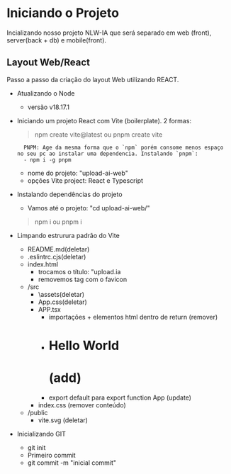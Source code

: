 # Iniciando o Projeto

Incializando nosso projeto NLW-IA que será separado em web (front), server(back + db) e mobile(front).

## Layout Web/React

Passo a passo da criação do layout Web utilizando REACT.

- Atualizando o Node
	- versão v18.17.1
- Iniciando um projeto React com Vite (boilerplate). 2 formas:
	> npm create vite@latest ou pnpm create vite

		PNPM: Age da mesma forma que o `npm` porém consome menos espaço no seu pc ao instalar uma dependencia. Instalando `pnpm`: 
		- npm i -g pnpm
	- nome do projeto: "upload-ai-web"
	- opções Vite project: React e Typescript
- Instalando dependências do projeto
	- Vamos até o projeto:  "cd upload-ai-web/"
	> npm i ou pnpm i
- Limpando estrurura padrão do Vite
	- README.md(deletar)
	- .eslintrc.cjs(deletar)
	- index.html
		- trocamos o título: "upload.ia
		- removemos tag <link> com o favicon
	- /src
		- \assets(deletar)
		- App.css(deletar)
		- APP.tsx
			- importações + elementos html dentro de return (remover)
			- <h1>Hello World<h1> (add)
			- export default para export function App (update)
		- index.css (remover conteúdo)
	- /public
		- vite.svg (deletar)
- Inicializando GIT 
	- git init
	- Primeiro commit
	- git commit -m "inicial commit"
